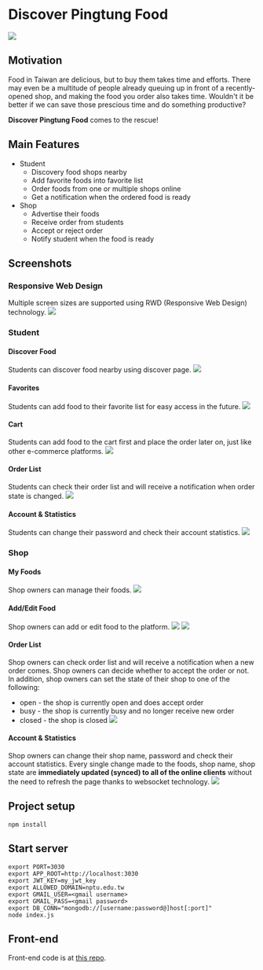 # Discover Pingtung Food
![](images/desktop.png)
## Motivation
Food in Taiwan are delicious, but to buy them takes time and efforts. There may even be a multitude of people already queuing up in front of a recently-opened shop, and making the food you order also takes time. Wouldn't it be better if we can save those prescious time and do something productive?

**Discover Pingtung Food** comes to the rescue!

## Main Features
* Student
    * Discovery food shops nearby
    * Add favorite foods into favorite list
    * Order foods from one or multiple shops online
    * Get a notification when the ordered food is ready
* Shop
    * Advertise their foods
    * Receive order from students
    * Accept or reject order
    * Notify student when the food is ready

## Screenshots
### Responsive Web Design
Multiple screen sizes are supported using RWD (Responsive Web Design) technology.
![](images/rwd.png)

### Student
#### Discover Food
Students can discover food nearby using discover page.
![](images/desktop.png)
#### Favorites
Students can add food to their favorite list for easy access in the future.
![](images/favorites.png)
#### Cart
Students can add food to the cart first and place the order later on, just like other e-commerce platforms.
![](images/cart.png)
#### Order List
Students can check their order list and will receive a notification when order state is changed.
![](images/stu_order_list.png)
#### Account & Statistics
Students can change their password and check their account statistics.
![](images/stu_stats.png)
### Shop
#### My Foods
Shop owners can manage their foods.
![](images/my_foods.png)
#### Add/Edit Food
Shop owners can add or edit food to the platform.
![](images/add_food.png)
![](images/image_cropper.png)
#### Order List
Shop owners can check order list and will receive a notification when a new order comes. Shop owners can decide whether to accept the order or not. In addition, shop owners can set the state of their shop to one of the following:
* open - the shop is currently open and does accept order
* busy - the shop is currently busy and no longer receive new order
* closed - the shop is closed
![](images/shop_order_list.png)
#### Account & Statistics
Shop owners can change their shop name, password and check their account statistics. Every single change made to the foods, shop name, shop state are **immediately updated (synced) to all of the online clients** without the need to refresh the page thanks to websocket technology.
![](images/shop_stats.png)

## Project setup
```
npm install
```

## Start server
```
export PORT=3030
export APP_ROOT=http://localhost:3030
export JWT_KEY=my_jwt_key
export ALLOWED_DOMAIN=nptu.edu.tw
export GMAIL_USER=<gmail username>
export GMAIL_PASS=<gmail password>
export DB_CONN="mongodb://[username:password@]host[:port]"
node index.js
```
## Front-end
Front-end code is at [this repo](https://github.com/tingyus995/pingtung-food-frontend).